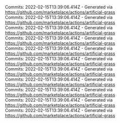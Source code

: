 Commits: 2022-02-15T13:39:06.414Z - Generated via https://github.com/marketplace/actions/artificial-grass
<br>
Commits: 2022-02-15T13:39:06.414Z - Generated via https://github.com/marketplace/actions/artificial-grass
<br>
Commits: 2022-02-15T13:39:06.414Z - Generated via https://github.com/marketplace/actions/artificial-grass
<br>
Commits: 2022-02-15T13:39:06.414Z - Generated via https://github.com/marketplace/actions/artificial-grass
<br>
Commits: 2022-02-15T13:39:06.414Z - Generated via https://github.com/marketplace/actions/artificial-grass
<br>
Commits: 2022-02-15T13:39:06.414Z - Generated via https://github.com/marketplace/actions/artificial-grass
<br>
Commits: 2022-02-15T13:39:06.414Z - Generated via https://github.com/marketplace/actions/artificial-grass
<br>
Commits: 2022-02-15T13:39:06.414Z - Generated via https://github.com/marketplace/actions/artificial-grass
<br>
Commits: 2022-02-15T13:39:06.414Z - Generated via https://github.com/marketplace/actions/artificial-grass
<br>
Commits: 2022-02-15T13:39:06.414Z - Generated via https://github.com/marketplace/actions/artificial-grass
<br>
Commits: 2022-02-15T13:39:06.414Z - Generated via https://github.com/marketplace/actions/artificial-grass
<br>
